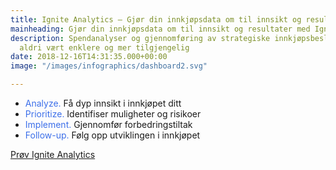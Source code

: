 ```yaml
---
title: Ignite Analytics – Gjør din innkjøpsdata om til innsikt og resultater
mainheading: Gjør din innkjøpsdata om til innsikt og resultater med Ignite
description: Spendanalyser og gjennomføring av strategiske innkjøpsbeslutninger har
  aldri vært enklere og mer tilgjengelig
date: 2018-12-16T14:31:35.000+00:00
image: "/images/infographics/dashboard2.svg"

---
```

<ul class="fa-ul">

<li><span class="fa-li"><i class="fas fa-chart-bar" style="color: #3C6FE9"></i></span><span style="color: #3C6FE9">Analyze.</span> Få dyp innsikt i innkjøpet ditt</li>

<li><span class="fa-li"><i class="fas fa-exclamation-triangle" style="color: #3C6FE9"></i></span><span style="color: #3C6FE9">Prioritize.</span> Identifiser muligheter og risikoer</li>

<li><span class="fa-li"><i class="fas fa-magic" style="color: #3C6FE9"></i></span><span style="color: #3C6FE9">Implement.</span> Gjennomfør forbedringstiltak</li>

<li><span class="fa-li"><i class="fas fa-sync"></i></span><span style="color: #3C6FE9">Follow-up.</span> Følg opp utviklingen i innkjøpet</li>

</ul>

<a class="btn btn-primary action-btn" style="margin-top:1em !important;" href="/ignite-analytics/demo">Prøv Ignite Analytics</a>